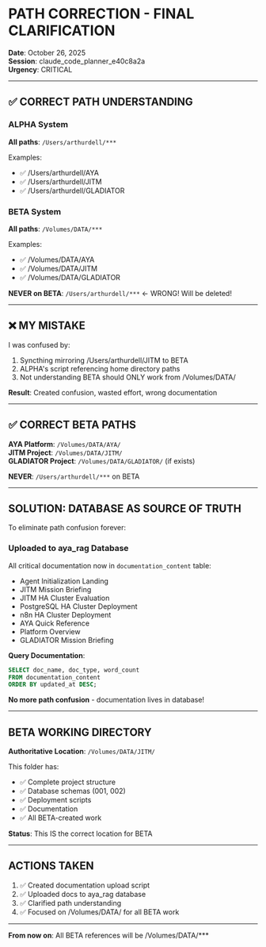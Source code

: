 # PATH CORRECTION - FINAL CLARIFICATION

**Date**: October 26, 2025  
**Session**: claude_code_planner_e40c8a2a  
**Urgency**: CRITICAL

---

## ✅ CORRECT PATH UNDERSTANDING

### ALPHA System

**All paths**: `/Users/arthurdell/***`

Examples:
- ✅ /Users/arthurdell/AYA
- ✅ /Users/arthurdell/JITM
- ✅ /Users/arthurdell/GLADIATOR

### BETA System

**All paths**: `/Volumes/DATA/***`

Examples:
- ✅ /Volumes/DATA/AYA
- ✅ /Volumes/DATA/JITM
- ✅ /Volumes/DATA/GLADIATOR

**NEVER on BETA**: `/Users/arthurdell/***` ← WRONG! Will be deleted!

---

## ❌ MY MISTAKE

I was confused by:
1. Syncthing mirroring /Users/arthurdell/JITM to BETA
2. ALPHA's script referencing home directory paths
3. Not understanding BETA should ONLY work from /Volumes/DATA/

**Result**: Created confusion, wasted effort, wrong documentation

---

## ✅ CORRECT BETA PATHS

**AYA Platform**: `/Volumes/DATA/AYA/`  
**JITM Project**: `/Volumes/DATA/JITM/`  
**GLADIATOR Project**: `/Volumes/DATA/GLADIATOR/` (if exists)

**NEVER**: `/Users/arthurdell/***` on BETA

---

## SOLUTION: DATABASE AS SOURCE OF TRUTH

To eliminate path confusion forever:

### Uploaded to aya_rag Database

All critical documentation now in `documentation_content` table:
- Agent Initialization Landing
- JITM Mission Briefing
- JITM HA Cluster Evaluation
- PostgreSQL HA Cluster Deployment
- n8n HA Cluster Deployment
- AYA Quick Reference
- Platform Overview
- GLADIATOR Mission Briefing

**Query Documentation**:
```sql
SELECT doc_name, doc_type, word_count 
FROM documentation_content 
ORDER BY updated_at DESC;
```

**No more path confusion** - documentation lives in database!

---

## BETA WORKING DIRECTORY

**Authoritative Location**: `/Volumes/DATA/JITM/`

This folder has:
- ✅ Complete project structure
- ✅ Database schemas (001, 002)
- ✅ Deployment scripts
- ✅ Documentation
- ✅ All BETA-created work

**Status**: This IS the correct location for BETA

---

## ACTIONS TAKEN

1. ✅ Created documentation upload script
2. ✅ Uploaded docs to aya_rag database
3. ✅ Clarified path understanding
4. ✅ Focused on /Volumes/DATA/ for all BETA work

---

**From now on**: All BETA references will be /Volumes/DATA/***


